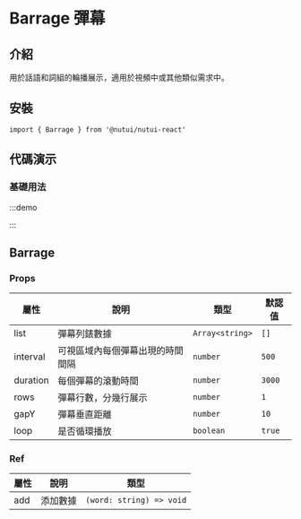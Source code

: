# Barrage 彈幕

## 介紹

用於話語和詞組的輪播展示，適用於視頻中或其他類似需求中。

## 安裝

```tsx
import { Barrage } from '@nutui/nutui-react'
```

## 代碼演示

### 基礎用法

:::demo

<CodeBlock src='h5/demo1.tsx'></CodeBlock>

:::

## Barrage

### Props

| 屬性 | 說明 | 類型 | 默認值 |
| --- | --- | --- | --- |
| list | 彈幕列錶數據 | `Array<string>` | `[]` |
| interval | 可視區域內每個彈幕出現的時間間隔 | `number` | `500` |
| duration | 每個彈幕的滾動時間 | `number` | `3000` |
| rows | 彈幕行數，分幾行展示 | `number` | `1` |
| gapY | 彈幕垂直距離 | `number` | `10` |
| loop | 是否循環播放 | `boolean` | `true` |

### Ref

| 屬性 | 說明 | 類型 |
| --- | --- | --- |
| add | 添加數據 | `(word: string) => void` |